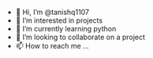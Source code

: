 - 👋 Hi, I’m @tanishq1107
- 👀 I’m interested in projects  
- 🌱 I’m currently learning python
- 💞️ I’m looking to collaborate on a project
- 📫 How to reach me ...

<!---
tanishq1107/tanishq1107 is a ✨ special ✨ repository because its `README.md` (this file) appears on your GitHub profile.
You can click the Preview link to take a look at your changes.
--->
